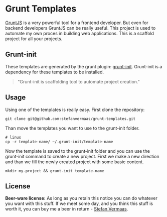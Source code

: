 # Grunt Templates
[GruntJS](http://gruntjs.com/) is a very powerful tool for a frontend developer. But even for backend developers GruntJS can be really useful. This project is used to automate my own proces in building web applications. This is a scaffold project for all your projects.

## Grunt-init
These templates are generated by the grunt plugin: [grunt-init](https://github.com/gruntjs/grunt-init). Grunt-init is a dependency for these templates to be installed.

> "Grunt-init is scaffolding tool to automate project creation." 

## Usage
Using one of the templates is really easy. First clone the repository:
```
git clone git@github.com:stefanvermaas/grunt-templates.git
```

Than move the templates you want to use to the grunt-init folder.
```
# linux
cp -r template-name/ ~/.grunt-init/template-name
```

Now the template is saved to the grunt-init folder and you can use the grunt-init command to create a new project. First we make a new direction and than we fill the newly created project with some basic content.

```
mkdir my-project && grunt-init template-name
```

## License
**Beer-ware license:** As long as you retain this notice you can do whatever you want with this stuff. If we meet some day, and you think this stuff is worth it, you can buy me a beer in return - [Stefan Vermaas](http://www.stefanvermaas.nl).
